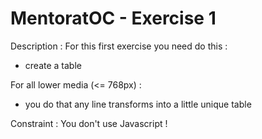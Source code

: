 # MentoratOC - Exercise 1

Description : For this first exercise you need do this :

- create a table

For all lower media (<= 768px) :
- you do that any line transforms into a little unique table

Constraint : You don't use Javascript !